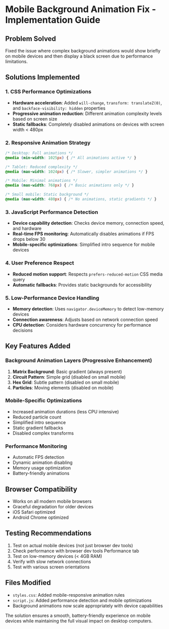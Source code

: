 # Mobile Background Animation Fix - Implementation Guide

## Problem Solved
Fixed the issue where complex background animations would show briefly on mobile devices and then display a black screen due to performance limitations.

## Solutions Implemented

### 1. CSS Performance Optimizations
- **Hardware acceleration**: Added `will-change`, `transform: translateZ(0)`, and `backface-visibility: hidden` properties
- **Progressive animation reduction**: Different animation complexity levels based on screen size
- **Static fallbacks**: Completely disabled animations on devices with screen width < 480px

### 2. Responsive Animation Strategy
```css
/* Desktop: Full animations */
@media (min-width: 1025px) { /* All animations active */ }

/* Tablet: Reduced complexity */
@media (max-width: 1024px) { /* Slower, simpler animations */ }

/* Mobile: Minimal animations */
@media (max-width: 768px) { /* Basic animations only */ }

/* Small mobile: Static background */
@media (max-width: 480px) { /* No animations, static gradients */ }
```

### 3. JavaScript Performance Detection
- **Device capability detection**: Checks device memory, connection speed, and hardware
- **Real-time FPS monitoring**: Automatically disables animations if FPS drops below 30
- **Mobile-specific optimizations**: Simplified intro sequence for mobile devices

### 4. User Preference Respect
- **Reduced motion support**: Respects `prefers-reduced-motion` CSS media query
- **Automatic fallbacks**: Provides static backgrounds for accessibility

### 5. Low-Performance Device Handling
- **Memory detection**: Uses `navigator.deviceMemory` to detect low-memory devices
- **Connection awareness**: Adjusts based on network connection speed
- **CPU detection**: Considers hardware concurrency for performance decisions

## Key Features Added

### Background Animation Layers (Progressive Enhancement)
1. **Matrix Background**: Basic gradient (always present)
2. **Circuit Pattern**: Simple grid (disabled on small mobile)
3. **Hex Grid**: Subtle pattern (disabled on small mobile)
4. **Particles**: Moving elements (disabled on mobile)

### Mobile-Specific Optimizations
- Increased animation durations (less CPU intensive)
- Reduced particle count
- Simplified intro sequence
- Static gradient fallbacks
- Disabled complex transforms

### Performance Monitoring
- Automatic FPS detection
- Dynamic animation disabling
- Memory usage optimization
- Battery-friendly animations

## Browser Compatibility
- Works on all modern mobile browsers
- Graceful degradation for older devices
- iOS Safari optimized
- Android Chrome optimized

## Testing Recommendations
1. Test on actual mobile devices (not just browser dev tools)
2. Check performance with browser dev tools Performance tab
3. Test on low-memory devices (< 4GB RAM)
4. Verify with slow network connections
5. Test with various screen orientations

## Files Modified
- `styles.css`: Added mobile-responsive animation rules
- `script.js`: Added performance detection and mobile optimizations
- Background animations now scale appropriately with device capabilities

The solution ensures a smooth, battery-friendly experience on mobile devices while maintaining the full visual impact on desktop computers.

